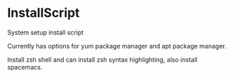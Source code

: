 # InstallScript
System setup install script

Currently has options for yum package manager and apt package manager.

Install zsh shell and can install zsh syntax highlighting, also install spacemacs.





